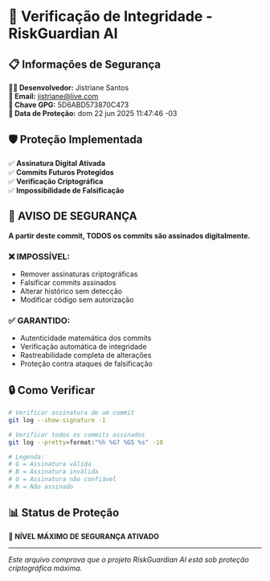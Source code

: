 # 🔐 Verificação de Integridade - RiskGuardian AI

## 📋 Informações de Segurança

**👨‍💻 Desenvolvedor:** Jistriane Santos  
**📧 Email:** jistriane@live.com  
**🔑 Chave GPG:** 5D6ABD573870C473  
**📅 Data de Proteção:** dom 22 jun 2025 11:47:46 -03

## 🛡️ Proteção Implementada

✅ **Assinatura Digital Ativada**  
✅ **Commits Futuros Protegidos**  
✅ **Verificação Criptográfica**  
✅ **Impossibilidade de Falsificação**

## 🚨 AVISO DE SEGURANÇA

**A partir deste commit, TODOS os commits são assinados digitalmente.**

### ❌ IMPOSSÍVEL:
- Remover assinaturas criptográficas
- Falsificar commits assinados
- Alterar histórico sem detecção
- Modificar código sem autorização

### ✅ GARANTIDO:
- Autenticidade matemática dos commits
- Verificação automática de integridade
- Rastreabilidade completa de alterações
- Proteção contra ataques de falsificação

## 🔒 Como Verificar

```bash
# Verificar assinatura de um commit
git log --show-signature -1

# Verificar todos os commits assinados
git log --pretty=format:"%h %G? %GS %s" -10

# Legenda:
# G = Assinatura válida
# B = Assinatura inválida
# U = Assinatura não confiável
# N = Não assinado
```

## 📊 Status de Proteção

**🔐 NÍVEL MÁXIMO DE SEGURANÇA ATIVADO**

---

*Este arquivo comprova que o projeto RiskGuardian AI está sob proteção criptográfica máxima.*
